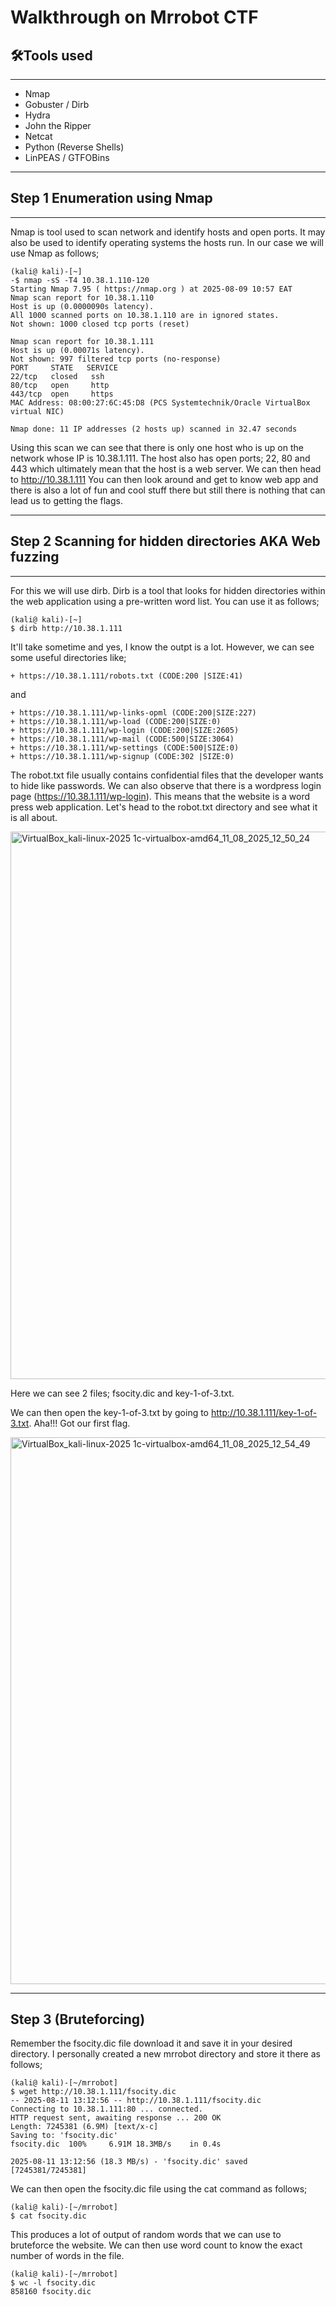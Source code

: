 # Walkthrough on Mrrobot CTF
## 🛠️Tools used
---
- Nmap
- Gobuster / Dirb
- Hydra
- John the Ripper
- Netcat
- Python (Reverse Shells)
- LinPEAS / GTFOBins
---

## Step 1 Enumeration using Nmap
---
 Nmap is tool used to scan network and identify hosts and open ports. It may also be used to identify operating systems the hosts run.
In our case we will use Nmap as follows;
```
(kali@ kali)-[~]
-$ nmap -sS -T4 10.38.1.110-120
Starting Nmap 7.95 ( https://nmap.org ) at 2025-08-09 10:57 EAT
Nmap scan report for 10.38.1.110
Host is up (0.0000090s latency).
All 1000 scanned ports on 10.38.1.110 are in ignored states.
Not shown: 1000 closed tcp ports (reset)

Nmap scan report for 10.38.1.111
Host is up (0.00071s latency).
Not shown: 997 filtered tcp ports (no-response)
PORT     STATE   SERVICE
22/tcp   closed   ssh
80/tcp   open     http
443/tcp  open     https
MAC Address: 08:00:27:6C:45:D8 (PCS Systemtechnik/Oracle VirtualBox virtual NIC)

Nmap done: 11 IP addresses (2 hosts up) scanned in 32.47 seconds
```
Using this scan we can see that there is only one host who is up on the network whose IP is 10.38.1.111.
The host also has open ports; 22, 80 and 443 which ultimately mean that the host is a web server.
We can then head to http://10.38.1.111
You can then look around and get to know web app and there is also a lot of fun and cool stuff there but still there is nothing that can lead us to getting the flags.

---
## Step 2 Scanning for hidden directories AKA Web fuzzing

---
For this we will use dirb.
Dirb is a tool that looks for hidden directories within the web application using a pre-written word list.
You can use it as follows;
```
(kali@ kali)-[~]
$ dirb http://10.38.1.111
```
It'll take sometime and yes, I know the outpt is a lot. However, we can see some useful directories like;
```
+ https://10.38.1.111/robots.txt (CODE:200 |SIZE:41)
```
and
```
+ https://10.38.1.111/wp-links-opml (CODE:200|SIZE:227)
+ https://10.38.1.111/wp-load (CODE:200|SIZE:0)
+ https://10.38.1.111/wp-login (CODE:200|SIZE:2605)
+ https://10.38.1.111/wp-mail (CODE:500|SIZE:3064)
+ https://10.38.1.111/wp-settings (CODE:500|SIZE:0)
+ https://10.38.1.111/wp-signup (CODE:302 |SIZE:0)
```
The robot.txt file usually contains confidential files that the developer wants to hide like passwords.
We can also observe that there is a wordpress login page (https://10.38.1.111/wp-login). This means that the website is a word press web application.
Let's head to the robot.txt directory and see what it is all about.

<img width="949" height="876" alt="VirtualBox_kali-linux-2025 1c-virtualbox-amd64_11_08_2025_12_50_24" src="https://github.com/user-attachments/assets/c5761937-fa1e-4f29-8358-984563547f30" />

Here we can see 2 files; fsocity.dic and key-1-of-3.txt.

We can then open the key-1-of-3.txt by going to http://10.38.1.111/key-1-of-3.txt.
Aha!!! Got our first flag.

<img width="951" height="875" alt="VirtualBox_kali-linux-2025 1c-virtualbox-amd64_11_08_2025_12_54_49" src="https://github.com/user-attachments/assets/3e2f1105-1484-4dfa-8479-2b8a994476d1" />

---

## Step 3 (Bruteforcing)

Remember the fsocity.dic file download it and save it in your desired directory. I personally created a new mrrobot directory and store it there as follows;

```
(kali@ kali)-[~/mrrobot]
$ wget http://10.38.1.111/fsocity.dic
-- 2025-08-11 13:12:56 -- http://10.38.1.111/fsocity.dic
Connecting to 10.38.1.111:80 ... connected.
HTTP request sent, awaiting response ... 200 OK
Length: 7245381 (6.9M) [text/x-c]
Saving to: 'fsocity.dic'
fsocity.dic  100%     6.91M 18.3MB/s    in 0.4s

2025-08-11 13:12:56 (18.3 MB/s) - 'fsocity.dic' saved [7245381/7245381]
```
We can then open the fsocity.dic file using the cat command as follows;
```
(kali@ kali)-[~/mrrobot]
$ cat fsocity.dic
```
This produces a lot of output of random words that we can use to bruteforce the website.
We can then use word count to know the exact number of words in the file.
```
(kali@ kali)-[~/mrrobot]
$ wc -l fsocity.dic
858160 fsocity.dic
```











